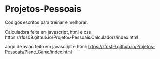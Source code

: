 # Projetos-Pessoais
Códigos escritos para treinar e melhorar.

Calculadora feita em javascript, html e css: https://rfps09.github.io/Projetos-Pessoais/Calculadora/index.html

Jogo de avião feito em javascript e html: https://rfps09.github.io/Projetos-Pessoais/Plane_Game/index.html
